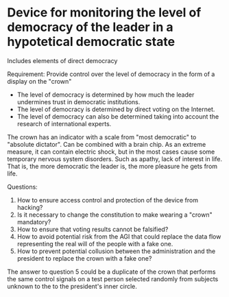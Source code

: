 # Device for monitoring the level of democracy of the leader in a hypotetical democratic state
Includes elements of direct democracy

Requirement: Provide control over the level of democracy in the form of a display on the "crown"

* The level of democracy is determined by how much the leader undermines trust in democratic institutions.
* The level of democracy is determined by direct voting on the Internet.
* The level of democracy can also be determined taking into account the research of international experts.

The crown has an indicator with a scale from "most democratic" to "absolute dictator".
Can be combined with a brain chip.
As an extreme measure, it can contain electric shock, but in the most cases cause some temporary nervous system disorders.
Such as apathy, lack of interest in life. That is, the more democratic the leader is, the more pleasure he gets from life.

Questions:
1. How to ensure access control and protection of the device from hacking?
2. Is it necessary to change the constitution to make wearing a "crown" mandatory?
3. How to ensure that voting results cannot be falsified?
4. How to avoid potential risk from the AGI that could replace the data flow representing the real will of the people with a fake one.
5. How to prevent potential collusion between the administration and the president to replace the crown with a fake one?

The answer to question 5 could be a duplicate of the crown that performs the same control signals on a test person selected randomly from subjects unknown to the 
to the president's inner circle.
